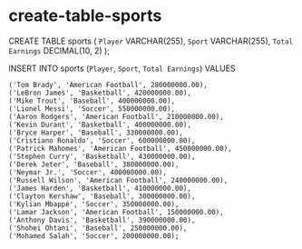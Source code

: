 # create-table-sports

CREATE TABLE sports (
    `Player` VARCHAR(255),
    `Sport` VARCHAR(255),
    `Total Earnings` DECIMAL(10, 2)
);




INSERT INTO sports (`Player`, `Sport`, `Total Earnings`)
VALUES
    
    
    
    
    
    ('Tom Brady', 'American Football', 280000000.00),
    ('LeBron James', 'Basketball', 420000000.00),
    ('Mike Trout', 'Baseball', 400000000.00),
    ('Lionel Messi', 'Soccer', 550000000.00),
    ('Aaron Rodgers', 'American Football', 210000000.00),
    ('Kevin Durant', 'Basketball', 400000000.00),
    ('Bryce Harper', 'Baseball', 330000000.00),
    ('Cristiano Ronaldo', 'Soccer', 600000000.00),
    ('Patrick Mahomes', 'American Football', 450000000.00),
    ('Stephen Curry', 'Basketball', 430000000.00),
    ('Derek Jeter', 'Baseball', 380000000.00),
    ('Neymar Jr.', 'Soccer', 400000000.00),
    ('Russell Wilson', 'American Football', 240000000.00),
    ('James Harden', 'Basketball', 410000000.00),
    ('Clayton Kershaw', 'Baseball', 300000000.00),
    ('Kylian Mbappé', 'Soccer', 350000000.00),
    ('Lamar Jackson', 'American Football', 150000000.00),
    ('Anthony Davis', 'Basketball', 390000000.00),
    ('Shohei Ohtani', 'Baseball', 250000000.00),
    ('Mohamed Salah', 'Soccer', 200000000.00);
